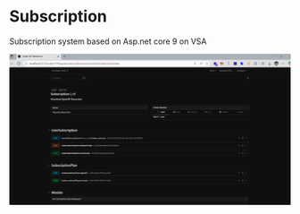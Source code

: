 # Subscription
Subscription system based on Asp.net core 9 on VSA

![Subscription Endpoints](subscription-scalar-doc.png)
